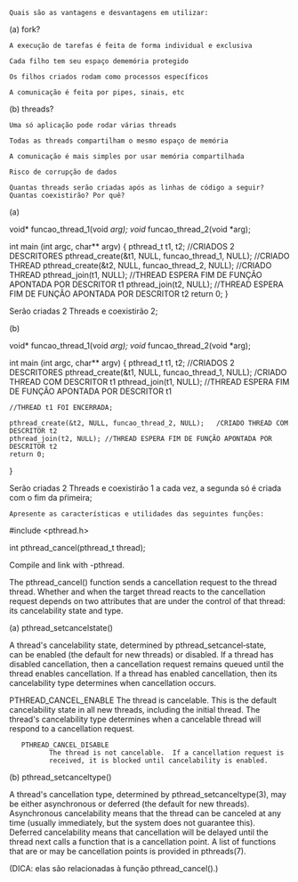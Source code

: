

    Quais são as vantagens e desvantagens em utilizar:

(a) fork?

    A execução de tarefas é feita de forma individual e exclusiva

    Cada filho tem seu espaço dememória protegido

    Os filhos criados rodam como processos específicos

    A comunicação é feita por pipes, sinais, etc

(b) threads?

    Uma só aplicação pode rodar várias threads

    Todas as threads compartilham o mesmo espaço de memória

    A comunicação é mais simples por usar memória compartilhada

    Risco de corrupção de dados

    Quantas threads serão criadas após as linhas de código a seguir? Quantas coexistirão? Por quê?

(a)

void* funcao_thread_1(void *arg);
void* funcao_thread_2(void *arg);

int main (int argc, char** argv)
{
	pthread_t t1, t2;	//CRIADOS 2 DESCRITORES
	pthread_create(&t1, NULL, funcao_thread_1, NULL); //CRIADO THREAD
	pthread_create(&t2, NULL, funcao_thread_2, NULL); //CRIADO THREAD
	pthread_join(t1, NULL); //THREAD ESPERA FIM DE FUNÇÃO APONTADA POR DESCRITOR t1
	pthread_join(t2, NULL); //THREAD ESPERA FIM DE FUNÇÃO APONTADA POR DESCRITOR t2
	return 0;
}

Serão criadas 2 Threads e coexistirão 2;

(b)

void* funcao_thread_1(void *arg);
void* funcao_thread_2(void *arg);

int main (int argc, char** argv)
{
	pthread_t t1, t2;	//CRIADOS 2 DESCRITORES
	pthread_create(&t1, NULL, funcao_thread_1, NULL);	/CRIADO THREAD COM DESCRITOR t1
	pthread_join(t1, NULL);		//THREAD ESPERA FIM DE FUNÇÃO APONTADA POR DESCRITOR t1
	
	//THREAD t1 FOI ENCERRADA;
	
	pthread_create(&t2, NULL, funcao_thread_2, NULL);	/CRIADO THREAD COM DESCRITOR t2
	pthread_join(t2, NULL);	//THREAD ESPERA FIM DE FUNÇÃO APONTADA POR DESCRITOR t2
	return 0;
}

Serão criadas 2 Threads e coexistirão 1 a cada vez, a segunda só é criada com o fim da pŕimeira;

    Apresente as características e utilidades das seguintes funções:

#include <pthread.h>

   int pthread_cancel(pthread_t thread);

   Compile and link with -pthread.

The pthread_cancel() function sends a cancellation request to the thread
thread. Whether and when the target thread reacts to the cancellation request
depends on two attributes that are under the control of that thread: its 
cancelability state and type.

(a) pthread_setcancelstate()

A thread's cancelability state, determined by pthread_setcancel‐state,  
can be enabled (the default for new threads) or disabled. If a thread
has disabled cancellation, then a cancellation request remains queued
until the thread enables cancellation. If a thread has enabled 
cancellation, then its cancelability type determines when 
cancellation occurs.

 PTHREAD_CANCEL_ENABLE
              The thread is cancelable.  This is the default cancelability
              state in all new threads, including the initial thread.  The
              thread's cancelability type determines when a cancelable
              thread will respond to a cancellation request.

       PTHREAD_CANCEL_DISABLE
              The thread is not cancelable.  If a cancellation request is
              received, it is blocked until cancelability is enabled.

(b) pthread_setcanceltype()

A thread's cancellation type, determined by pthread_setcanceltype(3), may be either asynchronous or deferred (the default for new threads). Asynchronous cancelability means that the thread can be canceled at any time (usually immediately, but the system does not guarantee this). Deferred cancelability means that cancellation will be delayed until the thread next calls a function that is a cancellation point. A list of functions that are or may be cancellation points is provided in pthreads(7).

(DICA: elas são relacionadas à função pthread_cancel().)

